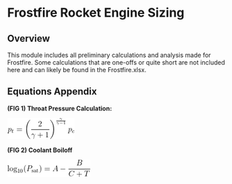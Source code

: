 # Frostfire Rocket Engine Sizing

## Overview
This module includes all preliminary calculations and analysis made for Frostfire. Some calculations that are one-offs or quite short are not included here and can likely be found in the Frostfire.xlsx. 

## Equations Appendix

**(FIG 1) Throat Pressure Calculation:**

![(FIG 1) Throat Pressure Equation](images/throat_pressure_eq.png)

**(FIG 2) Coolant Boiloff**

![(FIG 2) Coolant Boiloff](images/antoine's%20equation.png)